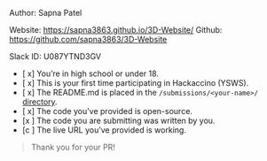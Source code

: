 Author: Sapna Patel

Website: https://sapna3863.github.io/3D-Website/
Github: https://github.com/sapna3863/3D-Website

Slack ID: U087YTND3GV

- [ x] You’re in high school or under 18.
- [ x] This is your first time participating in Hackaccino (YSWS).
- [ x] The README.md is placed in the `/submissions/<your-name>/` [directory](https://github.com/hackclub/hackaccino/tree/main/submissions).
- [ x] The code you’ve provided is open-source.
- [x ] The code you are submitting was written by you.
- [c ] The live URL you’ve provided is working.

> Thank you for your PR!
